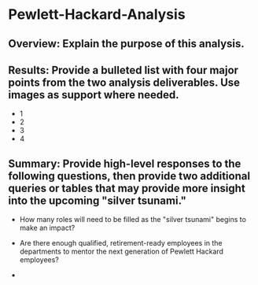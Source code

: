 # Pewlett-Hackard-Analysis

## Overview: Explain the purpose of this analysis.

## Results: Provide a bulleted list with four major points from the two analysis deliverables. Use images as support where needed.

  * 1
  * 2
  * 3
  * 4

## Summary: Provide high-level responses to the following questions, then provide two additional queries or tables that may provide more insight into the upcoming "silver tsunami."
  * How many roles will need to be filled as the "silver tsunami" begins to make an impact?
  
  * Are there enough qualified, retirement-ready employees in the departments to mentor the next generation of Pewlett Hackard employees?
  * 

